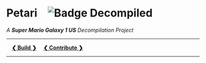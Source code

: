 
# Petari ![Badge Decompiled]
*A **Super Mario Galaxy 1 US** Decompilation Project*

---

 **[❮ Build ❯][Build]**
 **[❮ Contribute ❯][Contribute]**

---




<!----------------------------------------------------------------------------->

[Build]: docs/Build.md
[Contribute]: docs/CONTRIBUTING.md

[Badge Decompiled]: https://img.shields.io/endpoint?url=https://raw.githubusercontent.com/shibbo/Petari/master/data/percent.json&style=flat